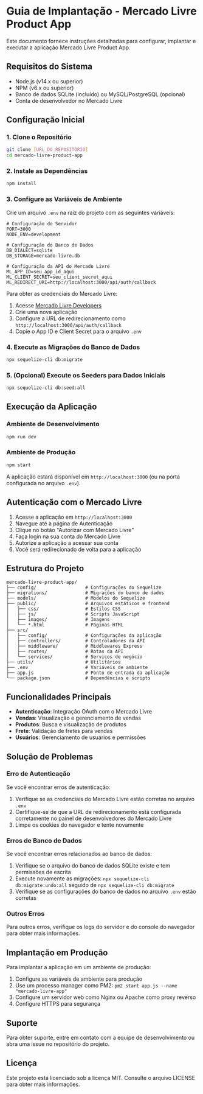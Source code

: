 # Guia de Implantação - Mercado Livre Product App

Este documento fornece instruções detalhadas para configurar, implantar e executar a aplicação Mercado Livre Product App.

## Requisitos do Sistema

- Node.js (v14.x ou superior)
- NPM (v6.x ou superior)
- Banco de dados SQLite (incluído) ou MySQL/PostgreSQL (opcional)
- Conta de desenvolvedor no Mercado Livre

## Configuração Inicial

### 1. Clone o Repositório

```bash
git clone [URL_DO_REPOSITÓRIO]
cd mercado-livre-product-app
```

### 2. Instale as Dependências

```bash
npm install
```

### 3. Configure as Variáveis de Ambiente

Crie um arquivo `.env` na raiz do projeto com as seguintes variáveis:

```
# Configuração do Servidor
PORT=3000
NODE_ENV=development

# Configuração do Banco de Dados
DB_DIALECT=sqlite
DB_STORAGE=mercado-livre.db

# Configuração da API do Mercado Livre
ML_APP_ID=seu_app_id_aqui
ML_CLIENT_SECRET=seu_client_secret_aqui
ML_REDIRECT_URI=http://localhost:3000/api/auth/callback
```

Para obter as credenciais do Mercado Livre:
1. Acesse [Mercado Livre Developers](https://developers.mercadolivre.com.br/)
2. Crie uma nova aplicação
3. Configure a URL de redirecionamento como `http://localhost:3000/api/auth/callback`
4. Copie o App ID e Client Secret para o arquivo `.env`

### 4. Execute as Migrações do Banco de Dados

```bash
npx sequelize-cli db:migrate
```

### 5. (Opcional) Execute os Seeders para Dados Iniciais

```bash
npx sequelize-cli db:seed:all
```

## Execução da Aplicação

### Ambiente de Desenvolvimento

```bash
npm run dev
```

### Ambiente de Produção

```bash
npm start
```

A aplicação estará disponível em `http://localhost:3000` (ou na porta configurada no arquivo `.env`).

## Autenticação com o Mercado Livre

1. Acesse a aplicação em `http://localhost:3000`
2. Navegue até a página de Autenticação
3. Clique no botão "Autorizar com Mercado Livre"
4. Faça login na sua conta do Mercado Livre
5. Autorize a aplicação a acessar sua conta
6. Você será redirecionado de volta para a aplicação

## Estrutura do Projeto

```
mercado-livre-product-app/
├── config/                  # Configurações do Sequelize
├── migrations/              # Migrações do banco de dados
├── models/                  # Modelos do Sequelize
├── public/                  # Arquivos estáticos e frontend
│   ├── css/                 # Estilos CSS
│   ├── js/                  # Scripts JavaScript
│   ├── images/              # Imagens
│   └── *.html               # Páginas HTML
├── src/
│   ├── config/              # Configurações da aplicação
│   ├── controllers/         # Controladores da API
│   ├── middleware/          # Middlewares Express
│   ├── routes/              # Rotas da API
│   └── services/            # Serviços de negócio
├── utils/                   # Utilitários
├── .env                     # Variáveis de ambiente
├── app.js                   # Ponto de entrada da aplicação
└── package.json             # Dependências e scripts
```

## Funcionalidades Principais

- **Autenticação**: Integração OAuth com o Mercado Livre
- **Vendas**: Visualização e gerenciamento de vendas
- **Produtos**: Busca e visualização de produtos
- **Frete**: Validação de fretes para vendas
- **Usuários**: Gerenciamento de usuários e permissões

## Solução de Problemas

### Erro de Autenticação

Se você encontrar erros de autenticação:
1. Verifique se as credenciais do Mercado Livre estão corretas no arquivo `.env`
2. Certifique-se de que a URL de redirecionamento está configurada corretamente no painel de desenvolvedores do Mercado Livre
3. Limpe os cookies do navegador e tente novamente

### Erros de Banco de Dados

Se você encontrar erros relacionados ao banco de dados:
1. Verifique se o arquivo do banco de dados SQLite existe e tem permissões de escrita
2. Execute novamente as migrações: `npx sequelize-cli db:migrate:undo:all` seguido de `npx sequelize-cli db:migrate`
3. Verifique se as configurações do banco de dados no arquivo `.env` estão corretas

### Outros Erros

Para outros erros, verifique os logs do servidor e do console do navegador para obter mais informações.

## Implantação em Produção

Para implantar a aplicação em um ambiente de produção:

1. Configure as variáveis de ambiente para produção
2. Use um processo manager como PM2: `pm2 start app.js --name "mercado-livre-app"`
3. Configure um servidor web como Nginx ou Apache como proxy reverso
4. Configure HTTPS para segurança

## Suporte

Para obter suporte, entre em contato com a equipe de desenvolvimento ou abra uma issue no repositório do projeto.

## Licença

Este projeto está licenciado sob a licença MIT. Consulte o arquivo LICENSE para obter mais informações.
